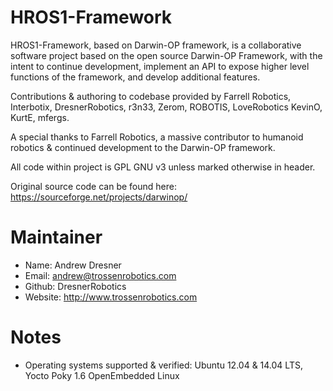 HROS1-Framework
===============

HROS1-Framework, based on Darwin-OP framework, is a collaborative software project based on the open source Darwin-OP Framework, with the intent to continue development, implement an API to expose higher level functions of the framework, and develop additional features. 

Contributions & authoring to codebase provided by Farrell Robotics, Interbotix, DresnerRobotics, r3n33, Zerom, ROBOTIS, LoveRobotics KevinO, KurtE, mfergs.

A special thanks to Farrell Robotics, a massive contributor to humanoid robotics & continued development to the Darwin-OP framework. 

All code within project is GPL GNU v3 unless marked otherwise in header.

Original source code can be found here:
https://sourceforge.net/projects/darwinop/

Maintainer
=================
* Name: Andrew Dresner
* Email: andrew@trossenrobotics.com
* Github: DresnerRobotics
* Website: http://www.trossenrobotics.com

Notes
==================
* Operating systems supported & verified: Ubuntu 12.04 & 14.04 LTS, Yocto Poky 1.6 OpenEmbedded Linux

